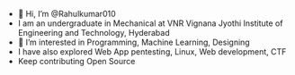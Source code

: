 - 👋 Hi, I’m @Rahulkumar010
- I am an undergraduate in Mechanical at VNR Vignana Jyothi Institute of Engineering and Technology, Hyderabad
- 👀 I’m interested in Programming, Machine Learning, Designing
- I have also explored Web App pentesting, Linux, Web development, CTF
- Keep contributing Open Source

<!---
Rahulkumar010/Rahulkumar010 is a ✨ special ✨ repository because its `README.md` (this file) appears on your GitHub profile.
You can click the Preview link to take a look at your changes.
--->
